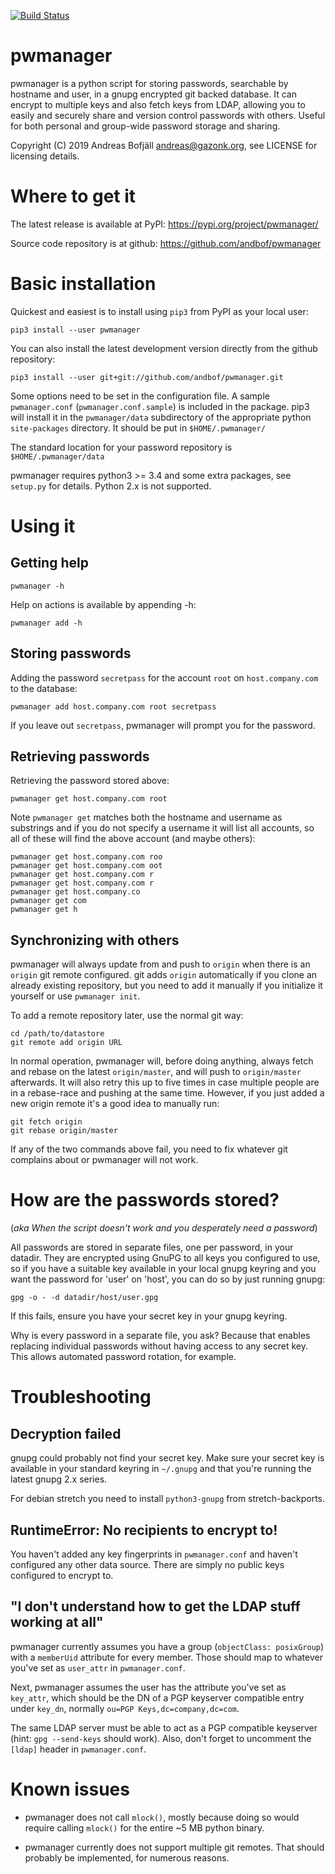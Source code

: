 [![Build Status](https://travis-ci.org/andbof/pwmanager.svg?branch=master)](https://travis-ci.org/andbof/pwmanager)

# pwmanager

pwmanager is a python script for storing passwords, searchable by hostname and
user, in a gnupg encrypted git backed database. It can encrypt to multiple keys
and also fetch keys from LDAP, allowing you to easily and securely share and
version control passwords with others. Useful for both personal and group-wide
password storage and sharing.

Copyright (C) 2019 Andreas Bofjäll <andreas@gazonk.org>, see LICENSE for
licensing details.

# Where to get it

The latest release is available at PyPI: https://pypi.org/project/pwmanager/

Source code repository is at github: https://github.com/andbof/pwmanager

# Basic installation

Quickest and easiest is to install using ``pip3`` from PyPI as your local user:

    pip3 install --user pwmanager

You can also install the latest development version directly from the github
repository:

    pip3 install --user git+git://github.com/andbof/pwmanager.git

Some options need to be set in the configuration file. A sample
``pwmanager.conf`` (``pwmanager.conf.sample``) is included in the package. pip3
will install it in the ``pwmanager/data`` subdirectory of the appropriate
python ``site-packages`` directory. It should be put in ``$HOME/.pwmanager/``

The standard location for your password repository is ``$HOME/.pwmanager/data``

pwmanager requires python3 >= 3.4 and some extra packages, see ``setup.py`` for
details. Python 2.x is not supported.

# Using it

## Getting help

    pwmanager -h

Help on actions is available by appending -h:

    pwmanager add -h

## Storing passwords

Adding the password ``secretpass`` for the account ``root`` on
``host.company.com`` to the database:

    pwmanager add host.company.com root secretpass

If you leave out ``secretpass``, pwmanager will prompt you for the
password.

## Retrieving passwords

Retrieving the password stored above:

    pwmanager get host.company.com root

Note ``pwmanager get`` matches both the hostname and username as substrings and
if you do not specify a username it will list all accounts, so all of these
will find the above account (and maybe others):

    pwmanager get host.company.com roo
    pwmanager get host.company.com oot
    pwmanager get host.company.com r
    pwmanager get host.company.com r
    pwmanager get host.company.co
    pwmanager get com
    pwmanager get h

## Synchronizing with others

pwmanager will always update from and push to ``origin`` when there is an
``origin`` git remote configured. git adds ``origin`` automatically if you
clone an already existing repository, but you need to add it manually if you
initialize it yourself or use ``pwmanager init``.

To add a remote repository later, use the normal git way:

    cd /path/to/datastore
    git remote add origin URL

In normal operation, pwmanager will, before doing anything, always fetch and
rebase on the latest ``origin/master``, and will push to ``origin/master``
afterwards. It will also retry this up to five times in case multiple people
are in a rebase-race and pushing at the same time. However, if you just added a
new origin remote it's a good idea to manually run:

    git fetch origin
    git rebase origin/master

If any of the two commands above fail, you need to fix whatever git complains
about or pwmanager will not work.


# How are the passwords stored?
(_aka When the script doesn't work and you desperately need a password_)

All passwords are stored in separate files, one per password, in your datadir.
They are encrypted using GnuPG to all keys you configured to use, so if you
have a suitable key available in your local gnupg keyring and you want the
password for 'user' on 'host', you can do so by just running gnupg:

    gpg -o - -d datadir/host/user.gpg

If this fails, ensure you have your secret key in your gnupg keyring.

Why is every password in a separate file, you ask? Because that enables
replacing individual passwords without having access to any secret key. This
allows automated password rotation, for example.

# Troubleshooting

## Decryption failed

gnupg could probably not find your secret key. Make sure your secret key is
available in your standard keyring in ``~/.gnupg`` and that you're running the
latest gnupg 2.x series.

For debian stretch you need to install ``python3-gnupg`` from
stretch-backports.

## RuntimeError: No recipients to encrypt to!

You haven't added any key fingerprints in ``pwmanager.conf`` and haven't
configured any other data source. There are simply no public keys configured to
encrypt to.

## "I don't understand how to get the LDAP stuff working at all"

pwmanager currently assumes you have a group (``objectClass: posixGroup``) with
a ``memberUid`` attribute for every member. Those should map to whatever you've
set as ``user_attr`` in ``pwmanager.conf``.

Next, pwmanager assumes the user has the attribute you've set as ``key_attr``,
which should be the DN of a PGP keyserver compatible entry under ``key_dn``,
normally ``ou=PGP Keys,dc=company,dc=com``.

The same LDAP server must be able to act as a PGP compatible keyserver (hint:
``gpg --send-keys`` should work). Also, don't forget to uncomment the
``[ldap]`` header in ``pwmanager.conf``.

# Known issues

- pwmanager does not call ``mlock()``, mostly because doing so would require
  calling ``mlock()`` for the entire ~5 MB python binary.

- pwmanager currently does not support multiple git remotes. That should
  probably be implemented, for numerous reasons.
